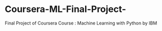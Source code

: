 # Coursera-ML-Final-Project-
Final Project of Coursera Course : Machine Learning with Python by IBM
